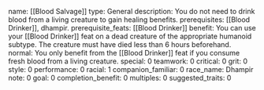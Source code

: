 name: [[Blood Salvage]]
type: General
description: You do not need to drink blood from a living creature to gain healing benefits.
prerequisites: [[Blood Drinker]], dhampir.
prerequisite_feats: [[Blood Drinker]]
benefit: You can use your [[Blood Drinker]] feat on a dead creature of the appropriate humanoid subtype. The creature must have died less than 6 hours beforehand.
normal: You only benefit from the [[Blood Drinker]] feat if you consume fresh blood from a living creature.
special: 0
teamwork: 0
critical: 0
grit: 0
style: 0
performance: 0
racial: 1
companion_familiar: 0
race_name: Dhampir
note: 0
goal: 0
completion_benefit: 0
multiples: 0
suggested_traits: 0
